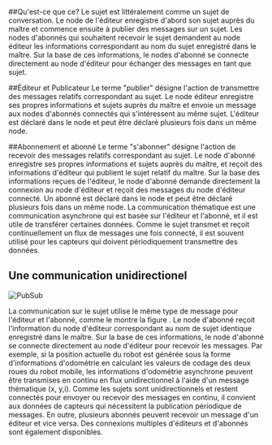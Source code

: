 ##Qu'est-ce que ce?
Le sujet est littéralement comme un sujet de conversation. Le node de l'éditeur enregistre d'abord son sujet auprès du maître et commence ensuite à publier des messages sur un sujet. Les nodes d'abonnés qui souhaitent recevoir le sujet demandent au node éditeur les informations correspondant au nom du sujet enregistré dans le maître. Sur la base de ces informations, le nodes d'abonné se connecte directement au node d'éditeur pour échanger des messages en tant que sujet.


##Éditeur et Publicateur
Le terme "publier" désigne l'action de transmettre des messages relatifs correspondant au sujet. Le node éditeur enregistre ses propres informations et sujets auprès du maître et envoie un message aux nodes d'abonnés connectés qui s'intéressent au même sujet. L'éditeur est déclaré dans le node et peut être déclaré plusieurs fois dans un même node.


##Abonnement et abonné
Le terme "s'abonner" désigne l'action de recevoir des messages relatifs correspondant au sujet. Le node d'abonné enregistre ses propres informations et sujets auprès du maître, et reçoit des informations d'éditeur qui publient le sujet relatif du maître. Sur la base des informations reçues de l'éditeur, le node d'abonné demande directement la connexion au node d'éditeur et reçoit des messages du node d'éditeur connecté. Un abonné est déclaré dans le node et peut être déclaré plusieurs fois dans un même node.
La communication thématique est une communication asynchrone qui est basée sur l'éditeur et l'abonné, et il est utile de transférer certaines données. Comme le sujet transmet et reçoit continuellement un flux de messages une fois connecté, il est souvent utilisé pour les capteurs qui doivent périodiquement transmettre des données. 


## Une communication unidirectionel

![PubSub](http://rmod-files.lille.inria.fr/Teach/pubsub.png|size=400)

La communication sur le sujet utilise le même type de message pour l'éditeur et l'abonné, comme le montre la figure . Le node d'abonné reçoit l'information du node d'éditeur correspondant au nom de sujet identique enregistré dans le maître. Sur la base de ces informations, le node d'abonné se connecte directement au node d'éditeur pour recevoir les messages. Par exemple, si la position actuelle du robot est générée sous la forme d'informations d'odométrie en calculant les valeurs de codage des deux roues du robot mobile, les informations d'odométrie asynchrone peuvent être transmises en continu en flux unidirectionnel à l'aide d'un message thématique (x, y,i). Comme les sujets sont unidirectionnels et restent connectés pour envoyer ou recevoir des messages en continu, il convient aux données de capteurs qui nécessitent la publication périodique de messages. En outre, plusieurs abonnés peuvent recevoir un message d'un éditeur et vice versa. Des connexions multiples d'éditeurs et d'abonnés sont également disponibles.




